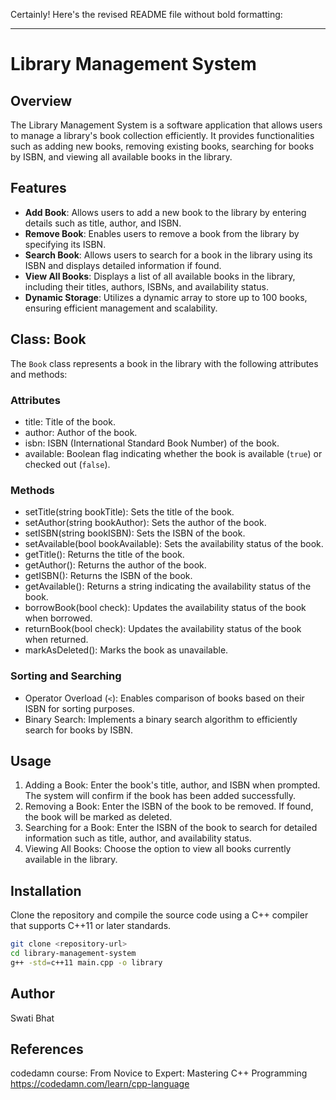 Certainly! Here's the revised README file without bold formatting:

---

# Library Management System

## Overview
The Library Management System is a software application that allows users to manage a library's book collection efficiently. It provides functionalities such as adding new books, removing existing books, searching for books by ISBN, and viewing all available books in the library.

## Features
- **Add Book**: Allows users to add a new book to the library by entering details such as title, author, and ISBN.
- **Remove Book**: Enables users to remove a book from the library by specifying its ISBN.
- **Search Book**: Allows users to search for a book in the library using its ISBN and displays detailed information if found.
- **View All Books**: Displays a list of all available books in the library, including their titles, authors, ISBNs, and availability status.
- **Dynamic Storage**: Utilizes a dynamic array to store up to 100 books, ensuring efficient management and scalability.

## Class: Book
The `Book` class represents a book in the library with the following attributes and methods:

### Attributes
- title: Title of the book.
- author: Author of the book.
- isbn: ISBN (International Standard Book Number) of the book.
- available: Boolean flag indicating whether the book is available (`true`) or checked out (`false`).

### Methods
- setTitle(string bookTitle): Sets the title of the book.
- setAuthor(string bookAuthor): Sets the author of the book.
- setISBN(string bookISBN): Sets the ISBN of the book.
- setAvailable(bool bookAvailable): Sets the availability status of the book.
- getTitle(): Returns the title of the book.
- getAuthor(): Returns the author of the book.
- getISBN(): Returns the ISBN of the book.
- getAvailable(): Returns a string indicating the availability status of the book.
- borrowBook(bool check): Updates the availability status of the book when borrowed.
- returnBook(bool check): Updates the availability status of the book when returned.
- markAsDeleted(): Marks the book as unavailable.

### Sorting and Searching
- Operator Overload (`<`): Enables comparison of books based on their ISBN for sorting purposes.
- Binary Search: Implements a binary search algorithm to efficiently search for books by ISBN.

## Usage
1. Adding a Book: Enter the book's title, author, and ISBN when prompted. The system will confirm if the book has been added successfully.
2. Removing a Book: Enter the ISBN of the book to be removed. If found, the book will be marked as deleted.
3. Searching for a Book: Enter the ISBN of the book to search for detailed information such as title, author, and availability status.
4. Viewing All Books: Choose the option to view all books currently available in the library.

## Installation
Clone the repository and compile the source code using a C++ compiler that supports C++11 or later standards.

```bash
git clone <repository-url>
cd library-management-system
g++ -std=c++11 main.cpp -o library
```
## Author
Swati Bhat

## References
codedamn course: From Novice to Expert: Mastering C++ Programming
https://codedamn.com/learn/cpp-language
